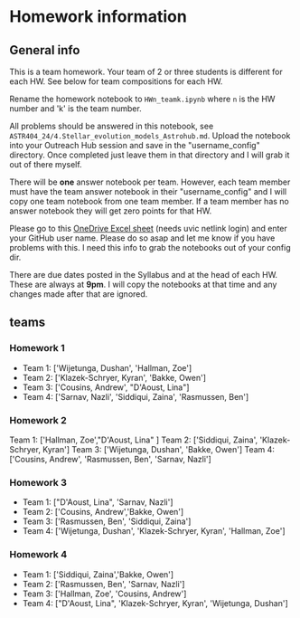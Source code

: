 # Homework information

## General info

This is a team homework. Your team of 2 or three students is different for each HW. See below for team compositions for each HW.

Rename the homework notebook to `HWn_teamk.ipynb` where `n` is the HW number and 'k' is the team number. 

All problems should be answered in this notebook, see `ASTR404_24/4.Stellar_evolution_models_Astrohub.md`. Upload the notebook into your Outreach Hub session and save in the "username_config" directory. Once completed just leave them in that directory and I will grab it out of there myself. 

There will be **one** answer notebook per team. However, each team member must have the team answer notebook in their "username_config" and I will copy one team notebook from one team member. If a team member has no answer notebook they will get zero points for that HW. 

Please go to this [OneDrive Excel sheet](https://uvic-my.sharepoint.com/:x:/g/personal/fherwig_uvic_ca/ERmUVw8TZltKssJnrOhxjtsBMxl-Dea-SeKxn5CiGib81A?e=7DoaPw) (needs uvic netlink login) and enter your GitHub user name. Please do so asap and let me know if you have problems with this. I need this info to grab the notebooks out of your config dir. 

There are due dates posted in the Syllabus and at the head of each HW. These are always at **9pm**. I will copy the notebooks at that time and any changes made after that are ignored.


## teams

### Homework 1
* Team 1:  ['Wijetunga, Dushan', 'Hallman, Zoe']
* Team 2:  ['Klazek-Schryer, Kyran', 'Bakke, Owen']
* Team 3:  ['Cousins, Andrew', "D'Aoust, Lina"]
* Team 4:  ['Sarnav, Nazli', 'Siddiqui, Zaina', 'Rasmussen, Ben']

### Homework 2
Team 1:  ['Hallman, Zoe',"D'Aoust, Lina" ]
Team 2:  ['Siddiqui, Zaina', 'Klazek-Schryer, Kyran']
Team 3:  ['Wijetunga, Dushan', 'Bakke, Owen']
Team 4:  ['Cousins, Andrew', 'Rasmussen, Ben', 'Sarnav, Nazli']

### Homework 3
* Team 1:  ["D'Aoust, Lina", 'Sarnav, Nazli']
* Team 2:  ['Cousins, Andrew','Bakke, Owen']
* Team 3:  ['Rasmussen, Ben', 'Siddiqui, Zaina']
* Team 4:  ['Wijetunga, Dushan', 'Klazek-Schryer, Kyran', 'Hallman, Zoe']

### Homework 4
* Team 1:  ['Siddiqui, Zaina','Bakke, Owen']
* Team 2:  ['Rasmussen, Ben', 'Sarnav, Nazli']
* Team 3:  ['Hallman, Zoe', 'Cousins, Andrew']
* Team 4:  ["D'Aoust, Lina", 'Klazek-Schryer, Kyran', 'Wijetunga, Dushan']
